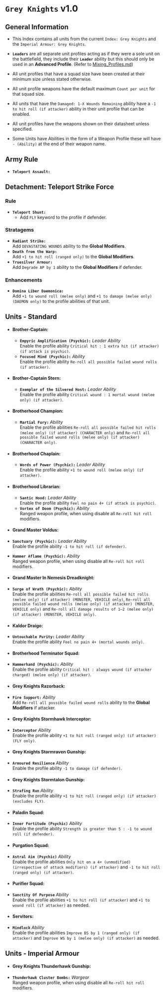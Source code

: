 # `Grey Knights` v1.0
## General Information
* This Index contains all units from the current `Index: Grey Knights` and the `Imperial Armour: Grey Knights`.
  
* **`Leaders`** are all separate unit profiles acting as if they were a sole unit on the battlefield, they include their **`Leader`** ability but this should only be used in an **Advanced Profile**. (Refer to [Mixing_Profiles.md](/Guides/Mixing_Profiles.md))
  
* All unit profiles that have a squad size have been created at their minimum size unless stated otherwise.
  
* All unit profile weapons have the default maximum `Count per unit` for that squad size.
  
* All units that have the `Damaged: 1-X Wounds Remaining` ability have a `-1 to hit roll (if attacker)` ability in their unit profile that can be enabled.
  
* All unit profiles have the weapons shown on their datasheet unless specified.
  
* Some Units have Abilities in the form of a Weapon Profile these will have `- (Ability)` at the end of their weapon name.
  
## Army Rule
* **`Teleport Assault:`**<br>

## Detachment: Teleport Strike Force
### Rule
* **`Teleport Shunt:`**<br>
  * Add `FLY` keyword to the profile if defender.

### Stratagems
* **`Radiant Strike:`**<br>
Add `DEVASTATING WOUNDS` ability to the **Global Modifiers**.
* **`Death from the Warp:`**<br>
Add `+1 to hit roll (ranged only)` to the **Global Modifiers**.
* **`Truesilver Armour:`**<br>
Add `Degrade AP by 1` ability to the **Global Modifiers** if defender.

### Enhancements
* **`Domina Liber Daemonica:`**<br>
Add `+1 to wound roll (melee only)` and `+1 to damage (melee only) (DAEMON only)` to the profile abilities of that unit.

## Units - Standard

* #### Brother-Captain:
  *  **`Empyric Amplification (Psychic):`** *Leader Ability*<br>
  Enable the profile ability `Critical hit : 1 extra hit (if attacker) (if attack is psychic)`.
  *  **`Focused Mind (Psychic):`** *Ability*<br>
  Enable the profile ability `Re-roll all possible failed wound rolls (if attacker)`.

* #### Brother-Captain Stern:
  *  **`Exemplar of the Silvered Host:`** *Leader Ability*<br>
  Enable the profile ability `Critical wound : 1 mortal wound (melee only) (if attacker)`.

* #### Brotherhood Champion:
  *  **`Martial Fury:`** *Ability*<br>
  Enable the profile abilities `Re-roll all possible failed hit rolls (melee only) (if attacker) (CHARACTER only)` and `Re-roll all possible failed wound rolls (melee only) (if attacker) (CHARACTER only)`.

* #### Brotherhood Chaplain:
  *  **`Words of Power (Psychic):`** *Leader Ability*<br>
  Enable the profile ability `+1 to wound roll (melee only) (if attacker)`.

* #### Brotherhood Librarian:
  *  **`Santic Hood:`** *Leader Ability*<br>
  Enable the profile ability `Feel no pain 4+ (if attack is psychic)`.
  *  **`Vortex of Doom (Psychic):`** *Ability*<br>
  Ranged weapon profile, when using disable all `Re-roll hit roll` modifiers.

* #### Grand Master Voldus:
*  **`Sanctuary (Psychic):`** *Leader Ability*<br>
  Enable the profile ability `-1 to hit roll (if defender)`.
*  **`Hammer Aflame (Psychic):`** *Ability*<br>
  Ranged weapon profile, when using disable all `Re-roll hit roll` modifiers.

* #### Grand Master In Nemesis Dreadknight:
*  **`Surge of Wrath (Psychic):`** *Ability*<br>
  Enable the profile abilities `Re-roll all possible failed hit rolls (melee only) (if attacker) (MONSTER, VEHICLE only)`, `Re-roll all possible failed wound rolls (melee only) (if attacker) (MONSTER, VEHICLE only)` and `Re-roll all damage results of 1–2 (melee only) (if attacker) (MONSTER, VEHICLE only)`.

* #### Kaldor Draigo:
*  **`Untouchable Purity:`** *Leader Ability*<br>
  Enable the profile ability `Feel no pain 4+ (mortal wounds only)`.

* #### Brotherhood Terminator Squad:
*  **`Hammerhand (Psychic):`** *Ability*<br>
  Enable the profile ability `Critical hit : always wound (if attacker charged) (melee only) (if attacker)`.

* #### Grey Knights Razorback:
*  **`Fire Support:`** *Ability*<br>
  Add `Re-roll all possible failed wound rolls` ability to the **Global Modifiers** if attacker.

* #### Grey Knights Stormhawk Interceptor:
*  **`Interceptor`** *Ability*<br>
  Enable the profile ability `+1 to hit roll (ranged only) (if attacker) (FLY only)`.

* #### Grey Knights Stormraven Gunship:
*  **`Armoured Resilience`** *Ability*<br>
  Enable the profile ability `-1 to damage (if defender)`.

* #### Grey Knights Stormtalon Gunship:
*  **`Strafing Run`** *Ability*<br>
  Enable the profile ability `+1 to hit roll (ranged only) (if attacker) (excludes FLY)`.

* #### Paladin Squad:
*  **`Inner Fortitude (Psychic)`** *Ability* <br>
  Enable the profile ability `Strength is greater than 5 : -1 to wound roll (if defender)`.

* #### Purgation Squad:
*  **`Astral Aim (Psychic)`** *Ability* <br>
  Enable the profile abilities `Only hit on a 4+ (unmodified) (irrespective of attack modifiers) (if attacker)` and `-1 to hit roll (ranged only) (if attacker)`.

* #### Purifier Squad:
*  **`Sanctity Of Purpose`** *Ability* <br>
  Enable the profile abilities `+1 to hit roll (if attacker)` and `+1 to wound roll (if attacker)` as needed.

* #### Servitors:
*  **`Mindlock`** *Ability* <br>
  Enable the profile abilities `Improve BS by 1 (ranged only) (if attacker)` and `Improve WS by 1 (melee only) (if attacker)` as needed.

## Units - Imperial Armour

* #### Grey Knights Thunderhawk Gunship:
*  **`Thunderhawk Cluster Bombs:`** *Wargear* <br>
  Ranged weapon profile, when using disable all `Re-roll hit roll` modifiers.


